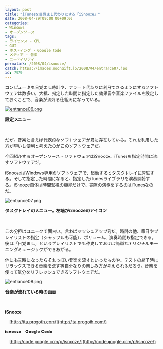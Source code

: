 ```yaml
---
layout: post
title: "iTunesを目覚まし代わりにする「iSnooze」"
date: 2008-04-29T09:00:00+09:00
categories:
- Windows
- オープンソース
tags: 
- ライセンス - GPL
- GUI
- ホスティング - Google Code
- メディア - 音楽
- ユーティリティ
permalink: /2008/04/isnooze/
catch: https://images.moongift.jp/2008/04/entrance07.jpg
id: 7979
---
```

コンピュータを目覚まし時計や、アラート代わりに利用できるようにするソフトウェアは数多い。大抵、指定した時間に指定した効果音や音楽ファイルを設定しておくことで、音楽が流れる仕組みになっている。

  

[![entrance06.png](https://images.moongift.jp/2008/04/entrance06-tm5.jpg)](https://images.moongift.jp/2008/04/entrance065.jpg)  
  
**設定メニュー**

  

　

  

だが、音楽と言えば代表的なソフトウェアが既に存在している。それを利用した方が早いし便利と考えたのがこのソフトウェアだ。

  

今回紹介するオープンソース・ソフトウェアはiSnooze、iTunesを指定時間に流すソフトウェアだ。

  
  
<!--more-->  

iSnoozeはWindows専用のソフトウェアで、起動するとタスクトレイに常駐する。そして指定した時間になると、指定したiTunesライブラリを演奏開始する。iSnooze自体は時間監視の機能だけで、実際の演奏をするのはiTunesなのだ。

  

![entrance07.png](https://images.moongift.jp/2008/04/entrance07.jpg)  
  
**タスクトレイのメニュー。左端がiSnoozeのアイコン**

  

　

  

この分担はユニークで面白い。言わばマッシュアップ的だ。時間の他、曜日やプレイリストの指定（シャッフルも可能）、ボリューム、演奏時間も指定できる。後は「目覚まし」というプレイリストでも作成しておけば簡単なオリジナルモーニングミュージックができあがる。

  

他にも三時になったらそれっぽい音楽を流すといったものや、テストの終了時にリラックスできる音楽を流す等自分なりの楽しみ方が考えられるだろう。音楽を使って気分をリフレッシュできるソフトウェアだ。

  

![entrance08.png](https://images.moongift.jp/2008/04/entrance082.jpg)  
  
**音楽が流れている時の画面**

  

　

  

**iSnooze**  
  
　[http://ita.progoth.com/](http://ita.progoth.com/)

  

**isnooze - Google Code**  
  
　[http://code.google.com/p/isnooze/](http://code.google.com/p/isnooze/)

  
